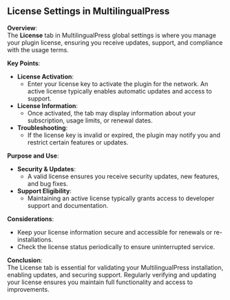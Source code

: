 ## License Settings in MultilingualPress

**Overview**:  
The **License** tab in MultilingualPress global settings is where you manage your plugin license, ensuring you receive updates, support, and compliance with the usage terms.

**Key Points**:

- **License Activation**:
    - Enter your license key to activate the plugin for the network. An active license typically enables automatic updates and access to support.
- **License Information**:
    - Once activated, the tab may display information about your subscription, usage limits, or renewal dates.
- **Troubleshooting**:
    - If the license key is invalid or expired, the plugin may notify you and restrict certain features or updates.

**Purpose and Use**:

- **Security & Updates**:
    - A valid license ensures you receive security updates, new features, and bug fixes.
- **Support Eligibility**:
    - Maintaining an active license typically grants access to developer support and documentation.

**Considerations**:

- Keep your license information secure and accessible for renewals or re-installations.
- Check the license status periodically to ensure uninterrupted service.

**Conclusion**:  
The License tab is essential for validating your MultilingualPress installation, enabling updates, and securing support. Regularly verifying and updating your license ensures you maintain full functionality and access to improvements.

